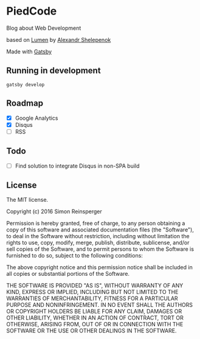 # PiedCode

Blog about Web Development

based on [Lumen](https://github.com/wpioneer/gatsby-starter-lumen) by [Alexandr Shelepenok](https://github.com/wpioneer)

Made with [Gatsby](https://github.com/gatsbyjs/gatsby)

## Running in development
`gatsby develop`

## Roadmap

- [x] Google Analytics
- [x] Disqus
- [ ] RSS

## Todo
- [ ] Find solution to integrate Disqus in non-SPA build

## License
The MIT license.

Copyright (c) 2016 Simon Reinsperger

Permission is hereby granted, free of charge, to any person obtaining a copy of
this software and associated documentation files (the "Software"), to deal in
the Software without restriction, including without limitation the rights to
use, copy, modify, merge, publish, distribute, sublicense, and/or sell copies
of the Software, and to permit persons to whom the Software is furnished to do
so, subject to the following conditions:

The above copyright notice and this permission notice shall be included in all
copies or substantial portions of the Software.

THE SOFTWARE IS PROVIDED "AS IS", WITHOUT WARRANTY OF ANY KIND, EXPRESS OR
IMPLIED, INCLUDING BUT NOT LIMITED TO THE WARRANTIES OF MERCHANTABILITY,
FITNESS FOR A PARTICULAR PURPOSE AND NONINFRINGEMENT. IN NO EVENT SHALL THE
AUTHORS OR COPYRIGHT HOLDERS BE LIABLE FOR ANY CLAIM, DAMAGES OR OTHER
LIABILITY, WHETHER IN AN ACTION OF CONTRACT, TORT OR OTHERWISE, ARISING FROM,
OUT OF OR IN CONNECTION WITH THE SOFTWARE OR THE USE OR OTHER DEALINGS IN THE
SOFTWARE.